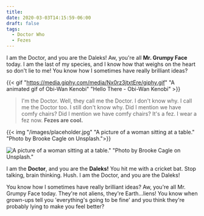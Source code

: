 ```yaml
---
title: 
date: 2020-03-03T14:15:59-06:00
draft: false
tags:
  - Doctor Who
  - Fezes
---
```

I am the Doctor, and you are the Daleks! Aw, you're all **Mr. Grumpy Face** today. I am the last of my species, and I know how that weighs on the heart so don't lie to me! You know how I sometimes have really brilliant ideas?

{{< gif "https://media.giphy.com/media/Nx0rz3jtxtEre/giphy.gif" "A animated gif of Obi-Wan Kenobi" "Hello There - Obi-Wan Kenobi" >}}

> I'm the Doctor. Well, they call me the Doctor. I don't know why. I call me the Doctor too. I still 
> don't know why. Did I mention we have comfy chairs? Did I mention we have comfy chairs? It's a fez. 
> I wear a fez now. **Fezes are cool.**

{{< img "/images/placeholder.jpg" "A picture of a woman sitting at a table." "Photo by Brooke Cagle on Unsplash.">}}

![A picture of a woman sitting at a table." "Photo by Brooke Cagle on Unsplash."](/images/placeholder.jpg)

I am the **Doctor**, and you are the **Daleks!** You hit me with a cricket bat. Stop talking, brain thinking. Hush. I am the Doctor, and you are the Daleks!

You know how I sometimes have really brilliant ideas? Aw, you're all Mr. Grumpy Face today. They're not aliens, they're Earth…liens! You know when grown-ups tell you 'everything's going to be fine' and you think they're probably lying to make you feel better?